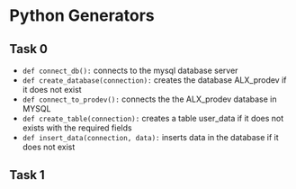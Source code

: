 # Python Generators

## Task 0
- `def connect_db():` connects to the mysql database server
- `def create_database(connection):` creates the database ALX_prodev if it does not exist
- `def connect_to_prodev():` connects the the ALX_prodev database in MYSQL
- `def create_table(connection):` creates a table user_data if it does not exists with the required fields
- `def insert_data(connection, data):` inserts data in the database if it does not exist

## Task 1

